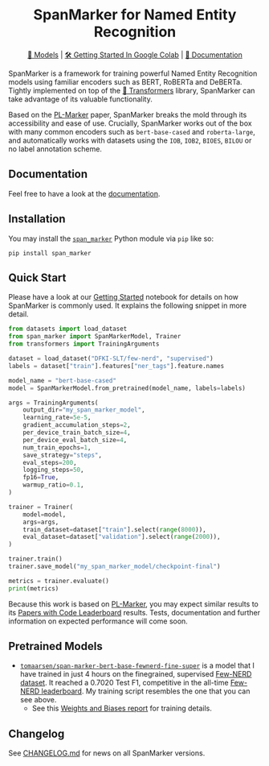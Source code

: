 <h1 align="center">
SpanMarker for Named Entity Recognition
</h1>
<div align="center">

[🤗 Models](https://huggingface.co/models?other=span-marker) |
[🛠️ Getting Started In Google Colab](https://colab.research.google.com/github/tomaarsen/SpanMarkerNER/blob/main/notebooks/getting_started.ipynb) |
[📄 Documentation](https://tomaarsen.github.io/SpanMarkerNER)
</div>

SpanMarker is a framework for training powerful Named Entity Recognition models using familiar encoders such as BERT, RoBERTa and DeBERTa.
Tightly implemented on top of the [🤗 Transformers](https://github.com/huggingface/transformers/) library, SpanMarker can take advantage of its valuable functionality.
<!-- like performance dashboard integration, automatic mixed precision, 8-bit inference-->

Based on the [PL-Marker](https://arxiv.org/pdf/2109.06067.pdf) paper, SpanMarker breaks the mold through its accessibility and ease of use. Crucially, SpanMarker works out of the box with many common encoders such as `bert-base-cased` and `roberta-large`, and automatically works with datasets using the `IOB`, `IOB2`, `BIOES`, `BILOU` or no label annotation scheme.

## Documentation
Feel free to have a look at the [documentation](https://tomaarsen.github.io/SpanMarkerNER).

## Installation
You may install the [`span_marker`](https://pypi.org/project/span-marker) Python module via `pip` like so:
```
pip install span_marker
```

## Quick Start
Please have a look at our [Getting Started](notebooks/getting_started.ipynb) notebook for details on how SpanMarker is commonly used. It explains the following snippet in more detail.

```python
from datasets import load_dataset
from span_marker import SpanMarkerModel, Trainer
from transformers import TrainingArguments

dataset = load_dataset("DFKI-SLT/few-nerd", "supervised")
labels = dataset["train"].features["ner_tags"].feature.names

model_name = "bert-base-cased"
model = SpanMarkerModel.from_pretrained(model_name, labels=labels)

args = TrainingArguments(
    output_dir="my_span_marker_model",
    learning_rate=5e-5,
    gradient_accumulation_steps=2,
    per_device_train_batch_size=4,
    per_device_eval_batch_size=4,
    num_train_epochs=1,
    save_strategy="steps",
    eval_steps=200,
    logging_steps=50,
    fp16=True,
    warmup_ratio=0.1,
)

trainer = Trainer(
    model=model,
    args=args,
    train_dataset=dataset["train"].select(range(8000)),
    eval_dataset=dataset["validation"].select(range(2000)),
)

trainer.train()
trainer.save_model("my_span_marker_model/checkpoint-final")

metrics = trainer.evaluate()
print(metrics)
```

Because this work is based on [PL-Marker](https://arxiv.org/pdf/2109.06067v5.pdf), you may expect similar results to its [Papers with Code Leaderboard](https://paperswithcode.com/paper/pack-together-entity-and-relation-extraction) results. Tests, documentation and further information on expected performance will come soon.

## Pretrained Models

* [`tomaarsen/span-marker-bert-base-fewnerd-fine-super`](https://huggingface.co/tomaarsen/span-marker-bert-base-fewnerd-fine-super) is a model that I have trained in just 4 hours on the finegrained, supervised [Few-NERD dataset](https://huggingface.co/datasets/DFKI-SLT/few-nerd). It reached a 0.7020 Test F1, competitive in the all-time [Few-NERD leaderboard](https://paperswithcode.com/sota/named-entity-recognition-on-few-nerd-sup). My training script resembles the one that you can see above.
  * See this [Weights and Biases report](https://api.wandb.ai/links/tomaarsen/dm21vbbm) for training details.

## Changelog
See [CHANGELOG.md](CHANGELOG.md) for news on all SpanMarker versions.
